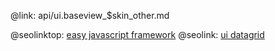 @link: api/ui.baseview_$skin_other.md

@seolinktop: [easy javascript framework](https://webix.com)
@seolink: [ui datagrid](https://webix.com/widget/datatable/)